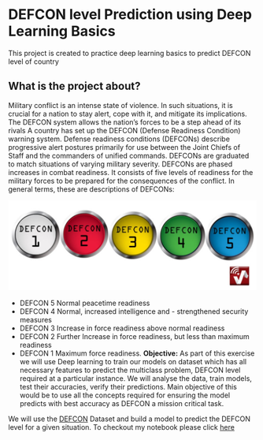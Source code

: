 # DEFCON level Prediction using Deep Learning Basics
This project is created to practice deep learning basics to predict DEFCON level of country
## What is the project about?
Military conflict is an intense state of violence. In such situations, it is crucial for a nation to stay alert, cope with it, and mitigate its implications. The DEFCON system allows the nation’s forces to be a step ahead of its rivals A country has set up the DEFCON (Defense Readiness Condition) warning system. Defense readiness conditions (DEFCONs) describe progressive alert postures primarily for use between the Joint Chiefs of Staff and the commanders of unified commands. DEFCONs are graduated to match situations of varying military severity. DEFCONs are phased increases in combat readiness. It consists of five levels of readiness for the military forces to be prepared for the consequences of the conflict. In general terms, these are descriptions of DEFCONs:

![](https://github.com/Archandra12/Deeplearning-Project/blob/a5893ac2fa348b42af2df7409707a0ec48986b95/DEFCON.jpg?raw=True)

-   DEFCON 5 Normal peacetime readiness
-   DEFCON 4 Normal, increased intelligence and - strengthened security measures
-   DEFCON 3 Increase in force readiness above normal readiness
-   DEFCON 2 Further Increase in force readiness, but less than maximum readiness
-   DEFCON 1 Maximum force readiness. 
**Objective:**  As part of this exercise we will use Deep learning to train our models on dataset which has all necessary features to predict the multiclass problem, DEFCON level required at a particular instance. We will analyse the data, train models, test their accuracies, verify their predictions. Main objective of this would be to use all the concepts required for ensuring the model predicts with best accuracy as DEFCON a mission critical task.

We will use the  [DEFCON](https://github.com/Archandra12/Deeplearning-Project/blob/data/defcon_level.csv)  Dataset and build a model to predict the DEFCON level for a given situation.
To checkout my notebook please click [here](https://github.com/Archandra12/Deeplearning-Project/blob/codes/nandoo_20%40yahoo.co.in.ipynb)
